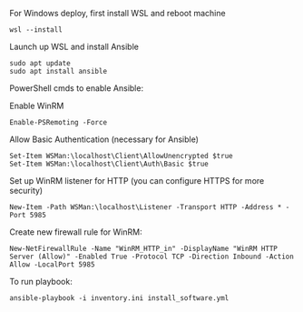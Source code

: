 For Windows deploy, first install WSL and reboot machine
```
wsl --install
```

Launch up WSL and install Ansible
```
sudo apt update
sudo apt install ansible
```

PowerShell cmds to enable Ansible:

Enable WinRM
```
Enable-PSRemoting -Force
```

Allow Basic Authentication (necessary for Ansible)
```
Set-Item WSMan:\localhost\Client\AllowUnencrypted $true
Set-Item WSMan:\localhost\Client\Auth\Basic $true
```

Set up WinRM listener for HTTP (you can configure HTTPS for more security)
```
New-Item -Path WSMan:\localhost\Listener -Transport HTTP -Address * -Port 5985
```

Create new firewall rule for WinRM:
```
New-NetFirewallRule -Name "WinRM_HTTP_in" -DisplayName "WinRM HTTP Server (Allow)" -Enabled True -Protocol TCP -Direction Inbound -Action Allow -LocalPort 5985
```

To run playbook:
```
ansible-playbook -i inventory.ini install_software.yml
```